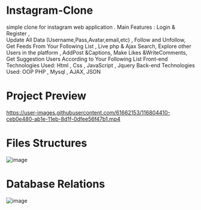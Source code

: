 # Instagram-Clone
simple clone for instagram web application . Main Features : Login  &amp; Register ,<br> Update All Data (Username,Pass,Avatar,email,etc) , Follow and Unfollow, Get Feeds From Your Following List , Live php &amp; Ajax Search, Explore other Users in the platform , AddPost &amp;Captions, Make Likes &amp;WriteComments, Get Suggestion Users According to Your Following List Front-end Technologies Used:  Html , Css  , JavaScript ,  Jquery Back-end Technologies Used:  OOP PHP ,  Mysql ,  AJAX, JSON
# Project Preview 
https://user-images.githubusercontent.com/61662153/116804410-ceb0e480-ab1e-11eb-8d1f-0dfee56f47b1.mp4

# Files Structures
![image](https://user-images.githubusercontent.com/61662153/116804487-6f070900-ab1f-11eb-907a-db7ae0c3520b.png)

# Database Relations
![image](https://user-images.githubusercontent.com/61662153/116804500-8b0aaa80-ab1f-11eb-82ed-cec31488514b.png)
